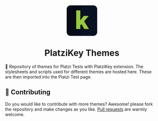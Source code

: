 <p align="center">
  <img
    src=".github/PlatziKeyIcon.png"
    align="center"
    width="100"
    alt="PlatziKey Themes"
    title="PlatziKey Themes"
  />
  <h1 align="center">PlatziKey Themes</h1>
</p>


🎨 Repository of themes for Platzi Tests with PlatziKey extension. The stylesheets and scripts used for different themes are hosted here. These are then imported into the Platzi Test page.

## 🤲 Contributing
Do you would like to contribute with more themes? Awesome! please fork the repository and make changes as you like. [Pull requests](https://github.com/360macky/platzikey-themes/pulls) are warmly welcome.
